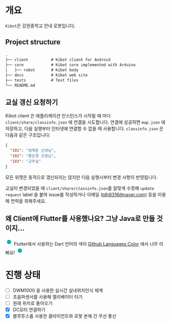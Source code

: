 # 개요
`Kibot`은 강원중학교 안내 로봇입니다.


## Project structure
    .
    ├── client          # Kibot client for Android
    ├── core            # Kibot core implemented with Arduino
    │   ├── robot       # Kibot body
    ├── docs            # Kibot web site
    ├── tests           # Test files
    └── README.md       

## 교실 갱신 요청하기
Kibot client 은 애플리케이션 인스턴스가 시작될 때 마다 `client/share/classinfo.json` 에 연결을 시도합니다.
연결에 성공하면 `map.json` 에 저장하고, 다음 실행부터 인터넷에 연결할 수 없을 때 사용합니다.
`classinfo.json` 은 다음과 같은 구조입니다:

```json
{
  "101": "엄재훈 선생님",
  "102": "황은경 선생님",
  "103": "교무실"
}
```

모든 위젯은 동적으로 갱신되지는 않지만 다음 실행시부터 변경 사항이 반영됩니다.

교실이 변경되었을 때 `client/share/classinfo.json`를 알맞게 수정해 `update request` label 을 붙여 issue를 작성하거나 이메일 (tdh8316@naver.com) 등을 이용해 연락을 취해주세요.

## 왜 Client에 Flutter를 사용했나요? 그냥 Java로 만들 것이지...
![dart-lang](./docs/dart-color.png)
Flutter에서 사용하는 Dart 언어의 색이 [Github Languages Color](https://github.com/github/linguist) 에서 너무 이뻐요!
![dart-lang](./docs/dart-color.png)


# 진행 상태
 - [ ] DWM1000 을 사용한 실시간 실내위치인식 체계
 - [ ] 초음파센서를 사용해 엘리베이터 타기
 - [ ] 원래 위치로 돌아오기
 - [x] DC모터 연결하기
 - [x] 블루투스를 사용한 클라이언트와 로봇 본체 간 무선 통신
